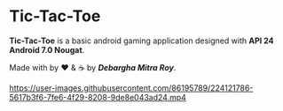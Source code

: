 # Tic-Tac-Toe

**Tic-Tac-Toe** is a basic android gaming application designed with **API 24 Android 7.0 Nougat**.

Made with by ❤️ & ☕ by ***Debargha Mitra Roy***.

https://user-images.githubusercontent.com/86195789/224121786-5617b3f6-7fe6-4f29-8208-9de8e043ad24.mp4
